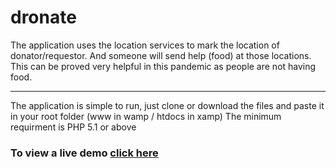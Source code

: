 # dronate
The application uses the location services to mark the location of donator/requestor. And someone will send help (food) at those locations. This can be proved very helpful in this pandemic as people are not having food.
<hr/>

The application is simple to run, just clone or download the files and paste it in your root folder (www in wamp / htdocs in xamp)
The minimum requirment is PHP 5.1 or above

### To view a live demo [click here](https://dronate.eu-gb.cf.appdomain.cloud/)
